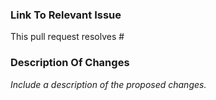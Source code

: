 <!--
  Thank you for submitting a pull request!

  ⚠️⚠️ Please do the following before submitting: ⚠️⚠️

  - Ensure that the code is up-to-date with the `main` branch.
  - Provide or update documentation for any feature added by your pull request.
  - Provide relevant tests and/or Storybook stories for your feature or bug fix.
-->

### Link To Relevant Issue

This pull request resolves #

### Description Of Changes

_Include a description of the proposed changes._
